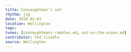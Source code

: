 ```yaml
---
title: Connaughtman's set
rhythm: jig
date: 2018-02-03
location: Wellington
tags: 
tunes: [connaughtmans-rambles.md, out-on-the-ocean.md]
contributor: Ted Cizadlo
source: Wellington
---
```

